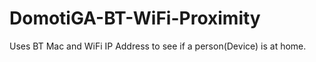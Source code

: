 DomotiGA-BT-WiFi-Proximity
==========================

Uses BT Mac and WiFi IP Address to see if a person(Device) is at home.
